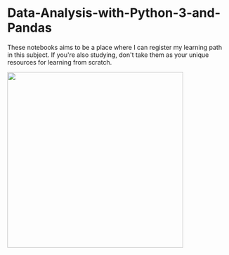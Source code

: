 # Data-Analysis-with-Python-3-and-Pandas

These notebooks aims to be a place where I can register my learning path in this subject. If you're also studying, don't take them as your unique resources for learning from scratch. 

<img style='align: center' width='400' src='https://user-images.githubusercontent.com/55967510/121965454-6d964680-cd43-11eb-888c-8a81b47b9b30.png' />
